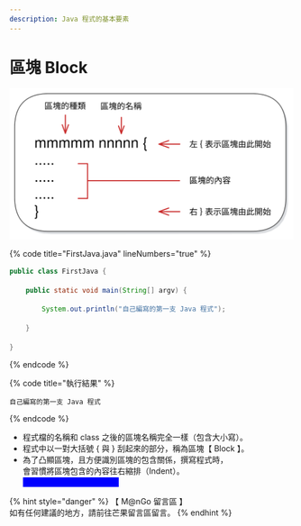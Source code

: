 ```yaml
---
description: Java 程式的基本要素
---
```


# 區塊 Block

<img src="../../../../.gitbook/assets/file.drawing (1).svg" alt="" class="gitbook-drawing">

{% code title="FirstJava.java" lineNumbers="true" %}
```java
public class FirstJava {

    public static void main(String[] argv) {

        System.out.println("自己編寫的第一支 Java 程式");

    }

}
```
{% endcode %}

{% code title="執行結果" %}
```
自己編寫的第一支 Java 程式
```
{% endcode %}

* 程式檔的名稱和 class 之後的區塊名稱完全一樣（包含大小寫）。
* 程式中以一對大括號 { 與 } 刮起來的部分，稱為區塊【 Block 】。
* 為了凸顯區塊，且方便識別區塊的包含關係，撰寫程式時，\
  會習慣將區塊包含的內容往右縮排（Indent）。\
  <mark style="color:blue;background-color:blue;">※ 讀者習慣右縮 4 個空格。</mark>

{% hint style="danger" %}
【 M@nGo 留言區 】\
如有任何建議的地方，請前往芒果留言區留言。
{% endhint %}
